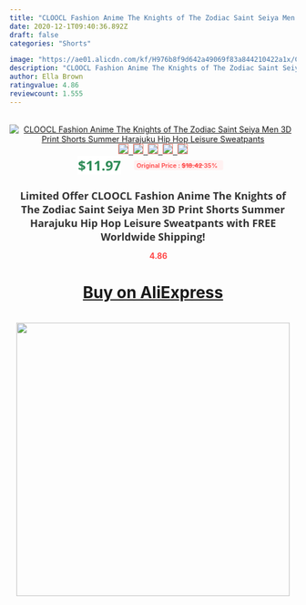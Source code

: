 ```yaml
---
title: "CLOOCL Fashion Anime The Knights of The Zodiac Saint Seiya Men 3D Print Shorts Summer Harajuku Hip Hop Leisure Sweatpants"
date: 2020-12-1T09:40:36.892Z
draft: false
categories: "Shorts"

image: "https://ae01.alicdn.com/kf/H976b8f9d642a49069f83a844210422a1x/CLOOCL-Fashion-Anime-The-Knights-of-The-Zodiac-Saint-Seiya-Men-3D-Print-Shorts-Summer-Harajuku.jpg"
description: "CLOOCL Fashion Anime The Knights of The Zodiac Saint Seiya Men 3D Print Shorts Summer Harajuku Hip Hop Leisure Sweatpants"
author: Ella Brown
ratingvalue: 4.86
reviewcount: 1.555
---
```

<br>
<div style="text-align: center;">
<a href="https://s.click.aliexpress.com/e/_9zNklB" target="_blank" rel="nofollow noopener noreferrer"><img alt="CLOOCL Fashion Anime The Knights of The Zodiac Saint Seiya Men 3D Print Shorts Summer Harajuku Hip Hop Leisure Sweatpants" class="magnifier-image" src="https://ae01.alicdn.com/kf/H976b8f9d642a49069f83a844210422a1x/CLOOCL-Fashion-Anime-The-Knights-of-The-Zodiac-Saint-Seiya-Men-3D-Print-Shorts-Summer-Harajuku.jpg_640x640.jpg">
<br>
<img style="border:1px solid salmon" src="https://ae01.alicdn.com/kf/H976b8f9d642a49069f83a844210422a1x/CLOOCL-Fashion-Anime-The-Knights-of-The-Zodiac-Saint-Seiya-Men-3D-Print-Shorts-Summer-Harajuku.jpg_120x120.jpg">&nbsp;&nbsp;<img style="border:1px solid salmon" src="https://ae01.alicdn.com/kf/H220fe230dda546fab1afe47183e00f07p/CLOOCL-Fashion-Anime-The-Knights-of-The-Zodiac-Saint-Seiya-Men-3D-Print-Shorts-Summer-Harajuku.jpg_120x120.jpg">&nbsp;&nbsp;<img style="border:1px solid salmon" src="https://ae01.alicdn.com/kf/H6725627144404ccb9a46f65ae52db36ao/CLOOCL-Fashion-Anime-The-Knights-of-The-Zodiac-Saint-Seiya-Men-3D-Print-Shorts-Summer-Harajuku.jpg_120x120.jpg">&nbsp;&nbsp;<img style="border:1px solid salmon" src="https://ae01.alicdn.com/kf/Hd17cc97f5d0c45c7a48592de8bea7ea9N/CLOOCL-Fashion-Anime-The-Knights-of-The-Zodiac-Saint-Seiya-Men-3D-Print-Shorts-Summer-Harajuku.jpg_120x120.jpg">&nbsp;&nbsp;<img style="border:1px solid salmon" src="https://ae01.alicdn.com/kf/Hefccb9c43d244a9a9f1e9257b358393dh/CLOOCL-Fashion-Anime-The-Knights-of-The-Zodiac-Saint-Seiya-Men-3D-Print-Shorts-Summer-Harajuku.jpg_120x120.jpg"></a></div><br0>
<div style="text-align: center;"><span style="background-color: white; border: 0px; box-sizing: border-box; color: seagreen; display: inline-block; font-family: &quot;open sans&quot; , &quot;arial&quot; , &quot;helvetica&quot; , sans-serif , &quot;heiti&quot;; font-size: 24px; font-stretch: inherit; font-weight: 700; line-height: inherit; margin: 0px 10px 0px 0px; padding: 0px; vertical-align: middle;">$11.97 </span>
<span style="background: rgb(255 , 241 , 241); border-radius: 3px; border: 0px; box-sizing: border-box; color: #ff4747; display: inline-block; font-family: inherit; font-size: 12px; font-stretch: inherit; font-style: inherit; font-variant: inherit; font-weight: 600; line-height: inherit; margin: 0px; padding: 2px 5px; transform: scale(0.9); vertical-align: middle;">Original Price : <b style="text-decoration: line-through;">$18.42 </b> 35%&nbsp;&nbsp;</span></div>
<h1 style="color: #333333; display: inline-block; font-family: &quot;open sans&quot; , &quot;arial&quot; , &quot;helvetica&quot; , sans-serif , &quot;heiti&quot;; font-size: 18px; font-stretch: inherit; font-weight: 700; text-align: center;">Limited Offer CLOOCL Fashion Anime The Knights of The Zodiac Saint Seiya Men 3D Print Shorts Summer Harajuku Hip Hop Leisure Sweatpants with FREE Worldwide Shipping!</h1>
<div style="color: #ff4747; text-align: center;">
<img src="https://4.bp.blogspot.com/-M0ZcTcb-5uY/XleCXlxnR4I/AAAAAAAAAEc/OrjgMkXV1oMQFaCRZj5HQwOCBcu3w1FegCPcBGAYYCw/s1600/star.png" style="height: 15px;">&nbsp;<b>4.86</b></div>
<div class="button_cont" align="center"><a class="buynow_a" href="https://s.click.aliexpress.com/e/_9zNklB" target="_blank" rel="nofollow noopener noreferrer"><H1>Buy on AliExpress</H1></a></div><br>
<div class="separator" style="clear: both; text-align: center;">
<img src="https://lh3.googleusercontent.com/-pTy5HemUv9M/XlePHvY0dAI/AAAAAAAAAE4/0nX5iRUoIWY8eMW9Dpxeirr157OZliDIgCLcBGAsYHQ/s1600/badge.gif" width="480">
</div>
